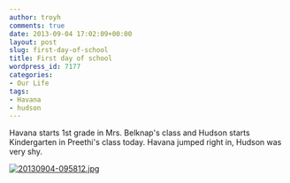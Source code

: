 ```yaml
---
author: troyh
comments: true
date: 2013-09-04 17:02:09+00:00
layout: post
slug: first-day-of-school
title: First day of school
wordpress_id: 7177
categories:
- Our Life
tags:
- Havana
- hudson
---
```


Havana starts 1st grade in Mrs. Belknap's class and Hudson starts Kindergarten in Preethi's class today. Havana jumped right in, Hudson was very shy.

  
  
[![20130904-095812.jpg](http://troyandgay.files.wordpress.com/2013/09/20130904-095812.jpg)](http://troyandgay.files.wordpress.com/2013/09/20130904-095812.jpg)
